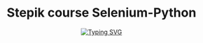 <div id="header" align="center">
  <h1>Stepik course Selenium-Python</h1>
<a href="https://git.io/typing-svg"><img src="https://readme-typing-svg.demolab.com?font=Fira+Code&pause=500&color=55F700&multiline=true&width=1000&height=500&lines=Stepik+course+Selenium-Python;Number+of+solved+tasks:%3A" alt="Typing SVG" /></a>
</div>
